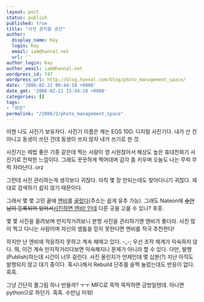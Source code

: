 ```yaml
---
layout: post
status: publish
published: true
title: "사진 관리할 공간"
author:
  display_name: Kay
  login: Kay
  email: iam@hannal.net
  url: ''
author_login: Kay
author_email: iam@hannal.net
wordpress_id: 747
wordpress_url: http://blog.hannal.com/blog/photo_management_space/
date: '2006-02-22 00:44:18 +0900'
date_gmt: '2006-02-21 15:44:18 +0900'
categories: []
tags:
- "희망"
permalink: "/2006/2/photo_management_space"
---
```

<p>이젠 나도 사진기 보유자다. 사진기 이름은 캐논 EOS 10D. 디지털 사진기다. 내가 산 건 아니고 동생이 쓰던 건데 동생이 쓰지 않자 내가 쓰기로 한 것.</p>
<p>사진기는 제법 좋은 기종 같은데 찍는 사람이 영 시원찮아서 해상도 높은 휴대전화기 사진기로 전락한 느낌이다. 그래도 꿋꿋하게 찍어대며 감각 좀 키우며 오늘도 나는 무럭 무럭 자라난다. orz</p>
<p>그런데 사진 관리하는게 생각보다 귀찮다. 아직 몇 장 안되는데도 찾아다니기 귀찮다. 제대로 검색하기 쉽지 않기 때문이다.</p>
<p>그래서 몇 몇 고민 끝에 <a href="http://www.enbee.com">엔비</a>를 <a href="http://hannal.enbee.com">골랐다</a>(주소는 쉽게 유추 가능). 그래도 Nateon에 <del datetime="2006-02-22T00:38:51-09:00"><a href="http://www.sumanpark.com">수만</a>님이 등록되어 있어서</del><ins datetime="2006-02-22T00:38:51-09:00">사진하면 엔비! 인데</ins> 다른 곳을 고를 수 있나? 후훗.</p>
<p>몇 몇 사진을 올려보며 만지작거려보니 분명 사진을 관리하기엔 엔비가 좋더라. 사진 많이 찍고 다니는 사람이며 자신의 셈틀을 믿지 못한다면 엔비를 적극 추천한다!</p>
<p>하지만 난 엔비에 적응하지 못하고 계속 헤매고 있다. -_-; 우선 조작 체계가 익숙하지 않다. 뭐, 이건 계속 만지작거리다보면 익숙해지니 문제가 아니라 할 수 있다. 다만, 발행(Publish)하는데 시간이 너무 걸린다. 사진 올린지가 언제인데 몇 십분(?) 지난 아직도 발행되지 않고 대기 중이다. 혹시나해서 Rebuild 단추를 슬쩍 눌렀는데도 반응이 없다. 흑흑.</p>
<p>그냥 간단히 풀그림 하나 만들까? ㅜㅜ MFC로 뚝딱 뚝딱하면 금방일텐데. 아니면 python으로 하던가. 흑흑. 수만님 미워!</p>
